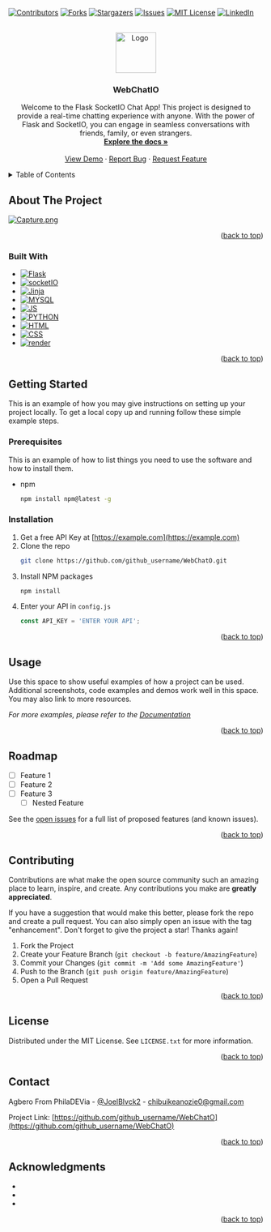 <!-- Improved compatibility of back to top link: See: https://github.com/othneildrew/Best-README-Template/pull/73 -->
<a name="readme-top"></a>
<!--
*** Thanks for checking out the Best-README-Template. If you have a suggestion
*** that would make this better, please fork the repo and create a pull request
*** or simply open an issue with the tag "enhancement".
*** Don't forget to give the project a star!
*** Thanks again! Now go create something AMAZING! :D
-->



<!-- PROJECT SHIELDS -->
<!--
*** I'm using markdown "reference style" links for readability.
*** Reference links are enclosed in brackets [ ] instead of parentheses ( ).
*** See the bottom of this document for the declaration of the reference variables
*** for contributors-url, forks-url, etc. This is an optional, concise syntax you may use.
*** https://www.markdownguide.org/basic-syntax/#reference-style-links
-->
[![Contributors][contributors-shield]][contributors-url]
[![Forks][forks-shield]][forks-url]
[![Stargazers][stars-shield]][stars-url]
[![Issues][issues-shield]][issues-url]
[![MIT License][license-shield]][license-url]
[![LinkedIn][linkedin-shield]][linkedin-url]



<!-- PROJECT LOGO -->
<br />
<div align="center">
  <a href="https://github.com/AnozieChibuike/WebChatO">
    <img src="https://i.ibb.co/bKTPW9J/logo.png" alt="Logo" width="80" height="80">
  </a>

<h3 align="center">WebChatIO</h3>

  <p align="center">
    Welcome to the Flask SocketIO Chat App! This project is designed to provide a real-time chatting experience with anyone. With the power of Flask and SocketIO, you can engage in seamless conversations with friends, family, or even strangers.
    <br />
    <a href="https://github.com/AnozieChibuike/WebChatO"><strong>Explore the docs »</strong></a>
    <br />
    <br />
    <a href="https://webchatv1.onrender.com/">View Demo</a>
    ·
    <a href="https://github.com/AnozieChibuike/WebChatO/issues">Report Bug</a>
    ·
    <a href="https://github.com/AnozieChibuike/WebChatO/issues">Request Feature</a>
  </p>
</div>



<!-- TABLE OF CONTENTS -->
<details>
  <summary>Table of Contents</summary>
  <ol>
    <li>
      <a href="#about-the-project">About The Project</a>
      <ul>
        <li><a href="#built-with">Built With</a></li>
      </ul>
    </li>
    <li>
      <a href="#getting-started">Getting Started</a>
      <ul>
        <li><a href="#prerequisites">Prerequisites</a></li>
        <li><a href="#installation">Installation</a></li>
      </ul>
    </li>
    <li><a href="#usage">Usage</a></li>
    <li><a href="#roadmap">Roadmap</a></li>
    <li><a href="#contributing">Contributing</a></li>
    <li><a href="#license">License</a></li>
    <li><a href="#contact">Contact</a></li>
    <li><a href="#acknowledgments">Acknowledgments</a></li>
  </ol>
</details>



<!-- ABOUT THE PROJECT -->
## About The Project

[![Capture.png](https://i.postimg.cc/nhRVPgQ4/Capture.png)](https://postimg.cc/NKXwyNDF)
<p align="right">(<a href="#readme-top">back to top</a>)</p>



### Built With

* [![Flask][Flask]][Flask-url]
* [![socketIO][socket]][socket-url]
* [![Jinja][Jinja]][Jinja]
* [![MYSQL][MYSQL]][MYSQL]
* [![JS][JS]][JS]
* [![PYTHON][PYTHON]][PYTHON]
* [![HTML][HTML]][HTML]
* [![CSS][CSS]][CSS]
* [![render][render]][render]

<p align="right">(<a href="#readme-top">back to top</a>)</p>



<!-- GETTING STARTED -->
## Getting Started

This is an example of how you may give instructions on setting up your project locally.
To get a local copy up and running follow these simple example steps.

### Prerequisites

This is an example of how to list things you need to use the software and how to install them.
* npm
  ```sh
  npm install npm@latest -g
  ```

### Installation

1. Get a free API Key at [https://example.com](https://example.com)
2. Clone the repo
   ```sh
   git clone https://github.com/github_username/WebChatO.git
   ```
3. Install NPM packages
   ```sh
   npm install
   ```
4. Enter your API in `config.js`
   ```js
   const API_KEY = 'ENTER YOUR API';
   ```

<p align="right">(<a href="#readme-top">back to top</a>)</p>



<!-- USAGE EXAMPLES -->
## Usage

Use this space to show useful examples of how a project can be used. Additional screenshots, code examples and demos work well in this space. You may also link to more resources.

_For more examples, please refer to the [Documentation](https://example.com)_

<p align="right">(<a href="#readme-top">back to top</a>)</p>



<!-- ROADMAP -->
## Roadmap

- [ ] Feature 1
- [ ] Feature 2
- [ ] Feature 3
    - [ ] Nested Feature

See the [open issues](https://github.com/github_username/WebChatO/issues) for a full list of proposed features (and known issues).

<p align="right">(<a href="#readme-top">back to top</a>)</p>



<!-- CONTRIBUTING -->
## Contributing

Contributions are what make the open source community such an amazing place to learn, inspire, and create. Any contributions you make are **greatly appreciated**.

If you have a suggestion that would make this better, please fork the repo and create a pull request. You can also simply open an issue with the tag "enhancement".
Don't forget to give the project a star! Thanks again!

1. Fork the Project
2. Create your Feature Branch (`git checkout -b feature/AmazingFeature`)
3. Commit your Changes (`git commit -m 'Add some AmazingFeature'`)
4. Push to the Branch (`git push origin feature/AmazingFeature`)
5. Open a Pull Request

<p align="right">(<a href="#readme-top">back to top</a>)</p>



<!-- LICENSE -->
## License

Distributed under the MIT License. See `LICENSE.txt` for more information.

<p align="right">(<a href="#readme-top">back to top</a>)</p>



<!-- CONTACT -->
## Contact

Agbero From PhilaDEVia - [@JoelBlvck2](https://twitter.com/JoelBlvck2) - chibuikeanozie0@gmail.com

Project Link: [https://github.com/github_username/WebChatO](https://github.com/github_username/WebChatO)

<p align="right">(<a href="#readme-top">back to top</a>)</p>



<!-- ACKNOWLEDGMENTS -->
## Acknowledgments

* []()
* []()
* []()

<p align="right">(<a href="#readme-top">back to top</a>)</p>



<!-- MARKDOWN LINKS & IMAGES -->
<!-- https://www.markdownguide.org/basic-syntax/#reference-style-links -->
[contributors-shield]: https://img.shields.io/github/contributors/AnozieChibuike/WebChatO.svg?style=for-the-badge
[contributors-url]: https://github.com/AnozieChibuike/WebChatO/graphs/contributors
[forks-shield]: https://img.shields.io/github/forks/AnozieChibuike/WebChatO.svg?style=for-the-badge
[forks-url]: https://github.com/AnozieChibuike/WebChatO/network/members
[stars-shield]: https://img.shields.io/github/stars/AnozieChibuike/WebChatO.svg?style=for-the-badge
[stars-url]: https://github.com/AnozieChibuike/WebChatO/stargazers
[issues-shield]: https://img.shields.io/github/issues/AnozieChibuike/WebChatO.svg?style=for-the-badge
[issues-url]: https://github.com/AnozieChibuike/WebChatO/issues
[license-shield]: https://img.shields.io/github/license/AnozieChibuike/WebChatO.svg?style=for-the-badge
[license-url]: https://github.com/AnozieChibuike/WebChatO/blob/master/LICENSE.txt
[linkedin-shield]: https://img.shields.io/badge/-LinkedIn-black.svg?style=for-the-badge&logo=linkedin&colorB=555
[linkedin-url]: https://linkedin.com/in/anoziejoel
[product-screenshot]: https://i.ibb.co/8dTgGnK/Screenshot-2023-07-11-033954.png
[Flask]: https://img.shields.io/badge/Flask-000000?style=for-the-badge&logo=flask&logoColor=white
[Flask-url]: https://flask.palletsprojects.com/en/2.3.x/
[socket]: https://img.shields.io/badge/Socket.io-black?style=for-the-badge&logo=socket.io&badgeColor=010101
[socket-url]: https://socket.io/
[Jinja]: https://img.shields.io/badge/Jinja-000000?style=for-the-badge&logo=jinja&logoColor=red
[Jinja]: https://jinja.palletsprojects.com/en/3.1.x/
[MYSQL]: https://img.shields.io/badge/Mysql-DD0031?style=for-the-badge&logo=mysql&logoColor=orange
[MYSQL]: https://angular.io/
[JS]: https://img.shields.io/badge/Javascript-4A4A55?style=for-the-badge&logo=javascript&logoColor=FF3E00
[JS]: https://svelte.dev/
[PYTHON]: https://img.shields.io/badge/Python-FF2D20?style=for-the-badge&logo=python&logoColor=blue
[PYTHON]: https://laravel.com
[HTML]: https://img.shields.io/badge/Html5-563D7C?style=for-the-badge&logo=html5&logoColor=white
[HTML]: https://getbootstrap.com
[CSS]: https://img.shields.io/badge/Css3-0769AD?style=for-the-badge&logo=css3&logoColor=white
[CSS]: https://jquery.com 
[render]: https://img.shields.io/badge/Render-0769AD?style=for-the-badge&logo=render&logoColor=white
[render]: https://jquery.com 
